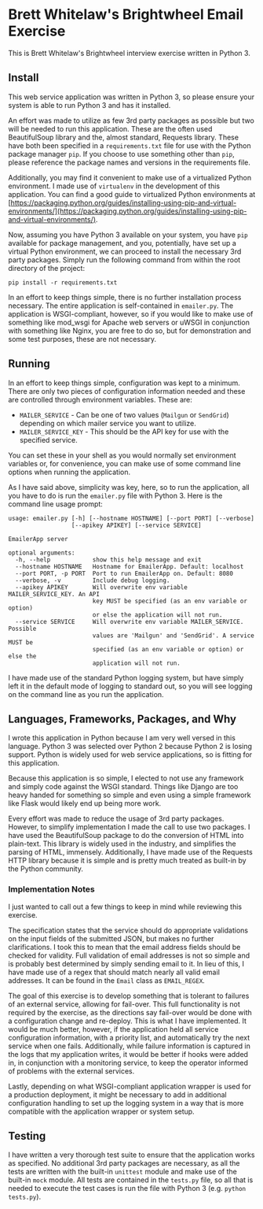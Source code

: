 # Brett Whitelaw's Brightwheel Email Exercise

This is Brett Whitelaw's Brightwheel interview exercise written in Python 3.

## Install

This web service application was written in Python 3, so please ensure your system is able to run Python 3 and has it installed.

An effort was made to utilize as few 3rd party packages as possible but two will be needed to run this application. These are the often used BeautifulSoup library and the, almost standard, Requests library. These have both been specified in a `requirements.txt` file for use with the Python package manager `pip`. If you choose to use something other than `pip`, please reference the package names and versions in the requirements file.

Additionally, you may find it convenient to make use of a virtualized Python environment. I made use of `virtualenv` in the development of this application. You can find a good guide to virtualized Python environments at [https://packaging.python.org/guides/installing-using-pip-and-virtual-environments/](https://packaging.python.org/guides/installing-using-pip-and-virtual-environments/).

Now, assuming you have Python 3 available on your system, you have `pip` available for package management, and you, potentially, have set up a virtual Python environment, we can proceed to install the necessary 3rd party packages. Simply run the following command from within the root directory of the project:

    pip install -r requirements.txt

In an effort to keep things simple, there is no further installation process necessary. The entire application is self-contained in `emailer.py`. The application is WSGI-compliant, however, so if you would like to make use of something like mod_wsgi for Apache web servers or uWSGI in conjunction with something like Nginx, you are free to do so, but for demonstration and some test purposes, these are not necessary.

## Running

In an effort to keep things simple, configuration was kept to a minimum. There are only two pieces of configuration information needed and these are controlled through environment variables. These are:

* `MAILER_SERVICE` - Can be one of two values (`Mailgun` or `SendGrid`) depending on which mailer service you want to utilize.
* `MAILER_SERVICE_KEY` - This should be the API key for use with the specified service.

You can set these in your shell as you would normally set environment variables or, for convenience, you can make use of some command line options when running the application.

As I have said above, simplicity was key, here, so to run the application, all you have to do is run the `emailer.py` file with Python 3. Here is the command line usage prompt:

    usage: emailer.py [-h] [--hostname HOSTNAME] [--port PORT] [--verbose]
                      [--apikey APIKEY] [--service SERVICE]

    EmailerApp server

    optional arguments:
      -h, --help            show this help message and exit
      --hostname HOSTNAME   Hostname for EmailerApp. Default: localhost
      --port PORT, -p PORT  Port to run EmailerApp on. Default: 8080
      --verbose, -v         Include debug logging.
      --apikey APIKEY       Will overwrite env variable MAILER_SERVICE_KEY. An API
                            key MUST be specified (as an env variable or option)
                            or else the application will not run.
      --service SERVICE     Will overwrite env variable MAILER_SERVICE. Possible
                            values are 'Mailgun' and 'SendGrid'. A service MUST be
                            specified (as an env variable or option) or else the
                            application will not run.

I have made use of the standard Python logging system, but have simply left it in the default mode of logging to standard out, so you will see logging on the command line as you run the application.

## Languages, Frameworks, Packages, and Why

I wrote this application in Python because I am very well versed in this language. Python 3 was selected over Python 2 because Python 2 is losing support. Python is widely used for web service applications, so is fitting for this application.

Because this application is so simple, I elected to not use any framework and simply code against the WSGI standard. Things like Django are too heavy handed for something so simple and even using a simple framework like Flask would likely end up being more work.

Every effort was made to reduce the usage of 3rd party packages. However, to simplify implementation I made the call to use two packages. I have used the BeautifulSoup package to do the conversion of HTML into plain-text. This library is widely used in the industry, and simplifies the parsing of HTML, immensely. Additionally, I have made use of the Requests HTTP library because it is simple and is pretty much treated as built-in by the Python community.

### Implementation Notes

I just wanted to call out a few things to keep in mind while reviewing this exercise.

The specification states that the service should do appropriate validations on the input fields of the submitted JSON, but makes no further clarifications. I took this to mean that the email address fields should be checked for validity. Full validation of email addresses is not so simple and is probably best determined by simply sending email to it. In lieu of this, I have made use of a regex that should match nearly all valid email addresses. It can be found in the `Email` class as `EMAIL_REGEX`.

The goal of this exercise is to develop something that is tolerant to failures of an external service, allowing for fail-over. This full functionality is not required by the exercise, as the directions say fail-over would be done with a configuration change and re-deploy. This is what I have implemented. It would be much better, however, if the application held all service configuration information, with a priority list, and automatically try the next service when one fails. Additionally, while failure information is captured in the logs that my application writes, it would be better if hooks were added in, in conjunction with a monitoring service, to keep the operator informed of problems with the external services.

Lastly, depending on what WSGI-compliant application wrapper is used for a production deployment, it might be necessary to add in additional configuration handling to set up the logging system in a way that is more compatible with the application wrapper or system setup.

## Testing

I have written a very thorough test suite to ensure that the application works as specified. No additional 3rd party packages are necessary, as all the tests are written with the built-in `unittest` module and make use of the built-in `mock` module. All tests are contained in the `tests.py` file, so all that is needed to execute the test cases is run the file with Python 3 (e.g. `python tests.py`).
